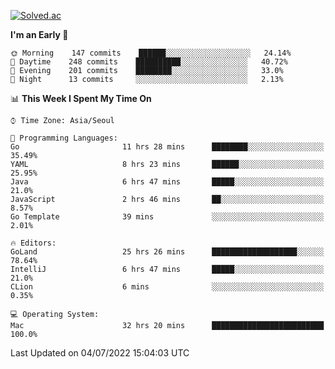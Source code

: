 [![Solved.ac](http://mazassumnida.wtf/api/v2/generate_badge?boj=kuckjwi)](https://solved.ac/kuckjwi)
<!--START_SECTION:waka-->
**I'm an Early 🐤** 

```text
🌞 Morning    147 commits    ██████░░░░░░░░░░░░░░░░░░░   24.14% 
🌆 Daytime    248 commits    ██████████░░░░░░░░░░░░░░░   40.72% 
🌃 Evening    201 commits    ████████░░░░░░░░░░░░░░░░░   33.0% 
🌙 Night      13 commits     ░░░░░░░░░░░░░░░░░░░░░░░░░   2.13%

```


📊 **This Week I Spent My Time On** 

```text
⌚︎ Time Zone: Asia/Seoul

💬 Programming Languages: 
Go                       11 hrs 28 mins      ████████░░░░░░░░░░░░░░░░░   35.49% 
YAML                     8 hrs 23 mins       ██████░░░░░░░░░░░░░░░░░░░   25.95% 
Java                     6 hrs 47 mins       █████░░░░░░░░░░░░░░░░░░░░   21.0% 
JavaScript               2 hrs 46 mins       ██░░░░░░░░░░░░░░░░░░░░░░░   8.57% 
Go Template              39 mins             ░░░░░░░░░░░░░░░░░░░░░░░░░   2.01%

🔥 Editors: 
GoLand                   25 hrs 26 mins      ███████████████████░░░░░░   78.64% 
IntelliJ                 6 hrs 47 mins       █████░░░░░░░░░░░░░░░░░░░░   21.0% 
CLion                    6 mins              ░░░░░░░░░░░░░░░░░░░░░░░░░   0.35%

💻 Operating System: 
Mac                      32 hrs 20 mins      █████████████████████████   100.0%

```


 Last Updated on 04/07/2022 15:04:03 UTC
<!--END_SECTION:waka-->
